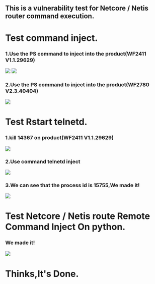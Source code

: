 ## This is a vulnerability test for Netcore / Netis router command execution.
# Test command inject.
  ### 1.Use the PS command to inject into the product(WF2411 V1.1.29629)
  ![](https://github.com/yhstar00/netis-route/blob/main/1.png)
  ![](https://github.com/yhstar00/netis-route/blob/main/2.png)
  ### 2.Use the PS command to inject into the product(WF2780 V2.3.40404)
  ![](https://github.com/yhstar00/netis-route/blob/main/6.png)
# Test Rstart telnetd.
  ### 1.kill 14367 on product(WF2411 V1.1.29629)
  ![](https://github.com/yhstar00/netis-route/blob/main/3.png)
  ### 2.Use command telnetd inject
  ![](https://github.com/yhstar00/netis-route/blob/main/4.png)
  ### 3.We can see that the process id is 15755,We made it!
  ![](https://github.com/yhstar00/netis-route/blob/main/5.png)
# Test Netcore / Netis route Remote Command Inject On python.
  ### We made it!
  ![](https://github.com/yhstar00/netis-route/blob/main/7.png)
# Thinks,It's Done.

